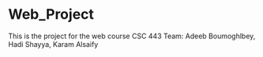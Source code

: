 # Web_Project

This is the project for the web course CSC 443 
Team: Adeeb Boumoghlbey, Hadi Shayya, Karam Alsaify


